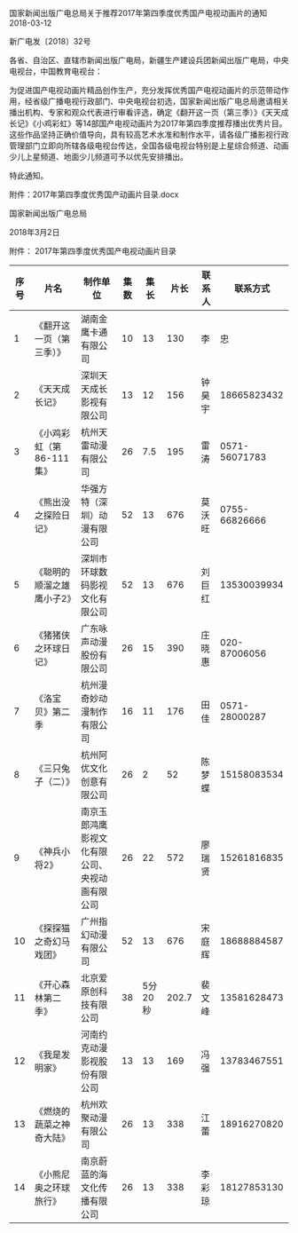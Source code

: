 国家新闻出版广电总局关于推荐2017年第四季度优秀国产电视动画片的通知  
2018-03-12    

新广电发〔2018〕32号

各省、自治区、直辖市新闻出版广电局，新疆生产建设兵团新闻出版广电局，中央电视台，中国教育电视台：

为促进国产电视动画片精品创作生产，充分发挥优秀国产电视动画片的示范带动作用，经省级广播电视行政部门、中央电视台初选，国家新闻出版广电总局邀请相关播出机构、专家和观众代表进行审看评选，确定《翻开这一页（第三季）》《天天成长记》《小鸡彩虹》等14部国产电视动画片为2017年第四季度推荐播出优秀片目。这些作品坚持正确价值导向，具有较高艺术水准和制作水平，请各级广播影视行政管理部门立即向所辖各级电视台传达，全国各级电视台特别是上星综合频道、动画少儿上星频道、地面少儿频道可予以优先安排播出。

特此通知。

附件：2017年第四季度优秀国产动画片目录.docx

 

 

国家新闻出版广电总局

2018年3月2日 



附件：
2017年第四季度优秀国产电视动画片目录

序号 | 片名 | 制作单位 | 集数 | 集长 | 片长 | 联系人 | 联系方式
---|----|------|----|----|----|-----|-----
1 | 《翻开这一页（第三季）》 | 湖南金鹰卡通有限公司 | 10 | 13 | 130 | 李 | 忠 | 13875998300
2 | 《天天成长记》 | 深圳天天成长影视有限公司 | 13 | 12 | 156 | 钟昊宇 | 18665823432
3 | 《小鸡彩虹（第86-111集》 | 杭州天雷动漫有限公司 | 26 | 7.5 | 195 | 雷涛 | 0571-56071783
4 | 《熊出没之探险日记》 | 华强方特（深圳）动漫有限公司 | 52 | 13 | 676 | 莫沃旺 | 0755-66826666
5 | 《聪明的顺溜之雄鹰小子2》 | 深圳市环球数码影视文化有限公司 | 52 | 13 | 676 | 刘巨红 | 13530039934
6 | 《猪猪侠之环球日记》 | 广东咏声动漫股份有限公司 | 26 | 15 | 390 | 庄晓惠 | 020-87006056
7 | 《洛宝贝》第二季 | 杭州漫奇妙动漫制作有限公司 | 16 | 11 | 176 | 田佳 | 0571-28000287
8 | 《三只兔子（二）》 | 杭州阿优文化创意有限公司 | 26 | 2 | 52 | 陈梦蝶 | 15158083534
9 | 《神兵小将2》 | 南京玉郎鸿鹰影视文化有限公司、央视动画有限公司 | 26 | 22 | 572 | 廖瑞贤 | 15261816835
10 | 《探探猫之奇幻马戏团》 | 广州指幻动漫有限公司 | 52 | 13 | 676 | 宋庭辉 | 18688884587
11 | 《开心森林第二季》 | 北京爱原创科技有限公司 | 38 | 5分20秒 | 202.7 | 裴文峰 | 13581628473
12 | 《我是发明家》 | 河南约克动漫影视股份有限公司 | 13 | 13 | 169 | 冯强 | 13783467551
13 | 《燃烧的蔬菜之神奇大陆》 | 杭州欢聚动漫有限公司 | 26 | 13 | 338 | 江蕾 | 18916270820
14 | 《小熊尼奥之环球旅行》 | 南京蔚蓝的海文化传播有限公司 | 26 | 13 | 338 | 李彩琼 | 18127853130
